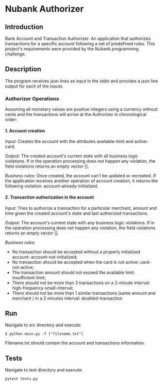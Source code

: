 # Nubank Authorizer

## Introduction

Bank Account and Transaction Authorizer: An application that authorizes transactions for a specific account following a set of predefined rules.
This project's requirements were provided by the Nubank programming challenge.

## Description

The program receives json lines as input in the stdin and provides a json line output for each of the inputs.

### Authorizer Operations

Assuming all monetary values are positive integers using a currency without cents and the transactions will arrive at the Authorizer in chronological order:

#### 1. Account creation

_Input:_ Creates the account with the attributes available-limit and active-card.

_Output:_ The created account's current state with all business logic violations. If in the operation processing does not happen any violation, the field violations returns an empty vector [].

_Business rules:_ Once created, the account can't be updated or recreated. If the application receives another operation of account creation, it returns the following violation: account-already-initialized.

#### 2. Transaction authorization in the account

_Input:_ Tries to authorize a transaction for a particular merchant, amount and time given the created account's state and last authorized transactions.

_Output:_ The account's current state with any business logic violations. If in the operation processing does not happen any violation, the field violations returns an empty vector [].

_Business rules:_

- No transaction should be accepted without a properly initialized account: account-not-initialized;
- No transaction should be accepted when the card is not active: card-not-active;
- The transaction amount should not exceed the available limit: insufficient-limit;
- There should not be more than 3 transactions on a 2-minute interval: high-frequency-small-interval;
- There should not be more than 1 similar transactions (same amount and merchant ) in a 2 minutes interval: doubled-transaction

## Run

Navigate to src directory and execute:

```
$ python main.py -f ["filename.txt"]
```

Filename.txt should contain the account and transactions information.

## Tests

Navigate to test directory and execute:

```
pytest tests.py
```
